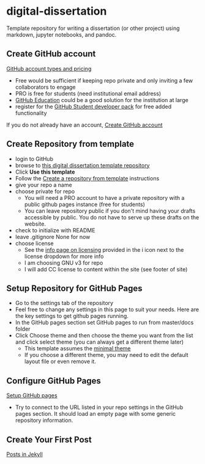 # digital-dissertation
Template repository for writing a dissertation (or other project) using markdown, jupyter notebooks, and pandoc. 

## Create GitHub account

[GitHub account types and pricing](https://github.com/pricing)

* Free would be sufficient if keeping repo private and only inviting a few collaborators to engage
* PRO is free for students (need institutional email address)
* [GitHub Education](https://education.github.com/schools) could be a good solution for the institution at large
* register for the [GitHub Student developer pack](https://education.github.com/pack) for free added functionality

If you do not already have an account, [Create GitHub account](https://github.com/join) 

## Create Repository from template
* login to GitHub
* browse to [this digital dissertation template repository](https://github.com/iliff/digital-dissertation)
* Click **Use this template**
* Follow the [Create a repository from template](https://help.github.com/en/articles/creating-a-repository-from-a-template) instructions
* give your repo a name
* choose private for repo
    * You will need a PRO account to have a private repository with a public github pages instance (free for students) 
    * You can leave repository public if you don't mind having your drafts accessible by public. You do not have to serve up these drafts on the website.
* check to initialize with README
* leave .gitignore None for now
* choose license
    * See the [info page on licensing](https://choosealicense.com/) provided in the i icon next to the license dropdown for more info
    * I am choosing GNU v3 for repo
    * I will add CC license to content within the site (see footer of site)
    
## Setup Repository for GitHub Pages

* Go to the settings tab of the repository
* Feel free to change any settings in this page to suit your needs. Here are the key settings to get github pages running. 
* In the GitHub pages section set GitHub pages to run from master/docs folder
* Click Choose theme and then choose the theme you want from the list and click select theme (you can always get a different theme later)
    * This template assumes the [minimal theme](https://github.com/pages-themes/minimal)
    * If you choose a different theme, you may need to edit the default layout file or even remove it. 

## Configure GitHub Pages

[Setup GitHub pages](https://pages.github.com/)

* Try to connect to the URL listed in your repo settings in the GitHub pages section. It should load an empty page with some generic repository information. 


## Create Your First Post

[Posts in Jekyll](https://jekyllrb.com/docs/posts/)


